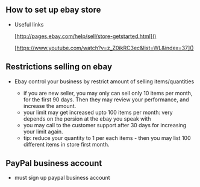 ## How to set up ebay store

- Useful links
	
	[http://pages.ebay.com/help/sell/store-getstarted.html]()
	
	[https://www.youtube.com/watch?v=z_Z0ikRC3ec&list=WL&index=37]()


## Restrictions selling on ebay

- Ebay control your business by restrict amount of selling items/quantities

	- if you are new seller, you may only can sell only 10 items per month, for the first 90 days. Then they may review your performance, and increase the amount.
	- your limit may get increased upto 100 items per month: very depends on the persion at the ebay you speak with
	- you may call to the customer support after 30 days for increasing your limit again.
	- tip: reduce your quantity to 1 per each items - then you may list 100 different items in store first month.

## PayPal business account

- must sign up paypal business account

